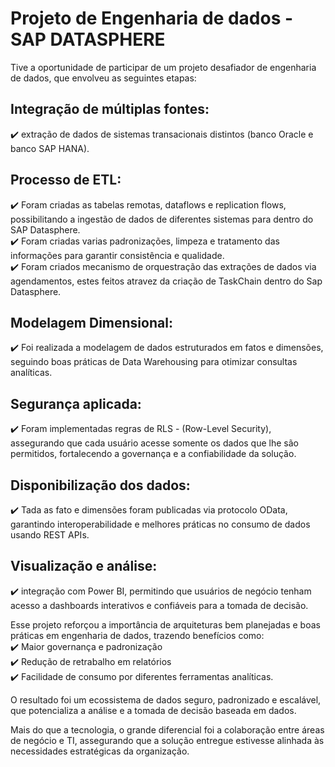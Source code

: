 # Projeto de Engenharia de dados - SAP DATASPHERE
Tive a oportunidade de participar de um projeto desafiador de engenharia de dados, que envolveu as seguintes etapas:


##  Integração de múltiplas fontes: 
  ✔️ extração de dados de sistemas transacionais distintos (banco Oracle e banco SAP HANA).

##  Processo de ETL: 
  ✔️ Foram criadas as tabelas remotas, dataflows e replication flows, possibilitando a ingestão de dados de diferentes sistemas para dentro do SAP Datasphere.<br>
  ✔️ Foram criadas varias padronizações, limpeza e tratamento das informações para garantir consistência e qualidade.<br> 
  ✔️ Foram criados mecanismo de orquestração das extrações de dados via agendamentos, estes feitos atravez da  criação de TaskChain dentro do Sap Datasphere.
##  Modelagem Dimensional: 
  ✔️ Foi realizada a modelagem de dados estruturados em fatos e dimensões, seguindo boas práticas de Data Warehousing para otimizar consultas analíticas.<br>
##  Segurança aplicada: 
  ✔️ Foram implementadas regras de RLS - (Row-Level Security), assegurando que cada usuário acesse somente os dados que lhe são permitidos, fortalecendo a governança e a confiabilidade da solução.<br>
##  Disponibilização dos dados: 
  ✔️ Tada as fato e dimensões foram publicadas via protocolo OData, garantindo interoperabilidade e melhores práticas no consumo de dados usando REST APIs.<br>
##  Visualização e análise: 
  ✔️ integração com Power BI, permitindo que usuários de negócio tenham acesso a dashboards interativos e confiáveis para a tomada de decisão.<br>

Esse projeto reforçou a importância de arquiteturas bem planejadas e boas práticas em engenharia de dados, trazendo benefícios como:<br>
✔️ Maior governança e padronização<br>
✔️ Redução de retrabalho em relatórios<br>
✔️ Facilidade de consumo por diferentes ferramentas analíticas.<br>


O resultado foi um ecossistema de dados seguro, padronizado e escalável, que potencializa a análise e a tomada de decisão baseada em dados.

Mais do que a tecnologia, o grande diferencial foi a colaboração entre áreas de negócio e TI, assegurando que a solução entregue estivesse alinhada às necessidades estratégicas da organização.
